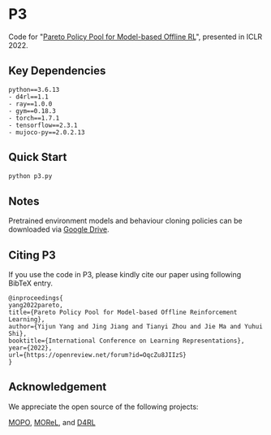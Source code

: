 # P3
Code for "[Pareto Policy Pool for Model-based Offline RL](https://openreview.net/forum?id=OqcZu8JIIzS)", presented in ICLR 2022.

## Key Dependencies
```console
python==3.6.13
- d4rl==1.1
- ray==1.0.0
- gym==0.18.3
- torch==1.7.1
- tensorflow==2.3.1
- mujoco-py==2.0.2.13
```

## Quick Start
```python
python p3.py
```

## Notes
Pretrained environment models and behaviour cloning policies can be downloaded via [Google Drive](https://drive.google.com/file/d/1FMEKlmO8rGYS8-qsKHzOAsL4bsz-Os_j/view?usp=share_link).

## Citing P3
If you use the code in P3, please kindly cite our paper using following BibTeX entry.
```
@inproceedings{
yang2022pareto,
title={Pareto Policy Pool for Model-based Offline Reinforcement Learning},
author={Yijun Yang and Jing Jiang and Tianyi Zhou and Jie Ma and Yuhui Shi},
booktitle={International Conference on Learning Representations},
year={2022},
url={https://openreview.net/forum?id=OqcZu8JIIzS}
}
```

## Acknowledgement
We appreciate the open source of the following projects:

[MOPO](https://github.com/tianheyu927/mopo), [MOReL](https://github.com/aravindr93/mjrl/tree/v2/projects/morel), and [D4RL](https://github.com/Farama-Foundation/D4RL)
